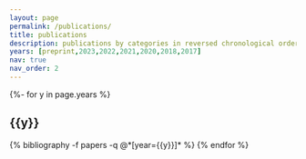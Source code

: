 ```yaml
---
layout: page
permalink: /publications/
title: publications
description: publications by categories in reversed chronological order. generated by jekyll-scholar.<br> note&#58 * indicates equal contributions. † indicates that the author ordering is alphabetical.
years: [preprint,2023,2022,2021,2020,2018,2017]
nav: true
nav_order: 2
---
```

<!-- _pages/publications.md -->
<div class="publications">

{%- for y in page.years %}
  <h2 class="year">{{y}}</h2>
  {% bibliography -f papers -q @*[year={{y}}]* %}
{% endfor %}

</div>
